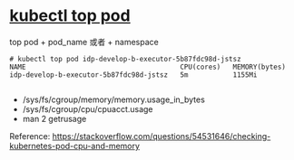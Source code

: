 # [kubectl top pod](/2022/05/kubectl_top_pod.md)

top pod + pod_name 或者 + namespace

```
# kubectl top pod idp-develop-b-executor-5b87fdc98d-jstsz
NAME                                      CPU(cores)   MEMORY(bytes)   
idp-develop-b-executor-5b87fdc98d-jstsz   5m           1155Mi  
```

```

```

- /sys/fs/cgroup/memory/memory.usage_in_bytes
- /sys/fs/cgroup/cpu/cpuacct.usage
- man 2 getrusage

Reference: <https://stackoverflow.com/questions/54531646/checking-kubernetes-pod-cpu-and-memory>
